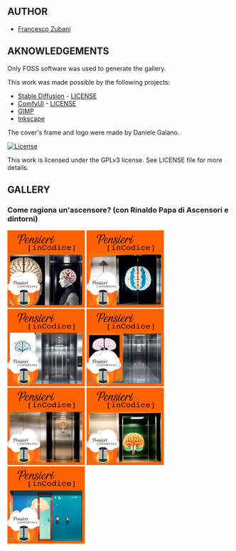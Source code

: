 ## AUTHOR

- [Francesco Zubani](https://www.linkedin.com/in/francesco-zubani-5957081a6/)

## AKNOWLEDGEMENTS

Only FOSS software was used to generate the gallery.

This work was made possible by the following projects:

- [Stable Diffusion](https://github.com/CompVis/stable-diffusion) - [LICENSE](https://github.com/CompVis/stable-diffusion/blob/main/LICENSE)
- [ComfyUI](https://github.com/comfyanonymous/ComfyUI) - [LICENSE](https://github.com/comfyanonymous/ComfyUI/blob/master/LICENSE)
- [GIMP](https://www.gimp.org/)
- [Inkscape](https://inkscape.org/)

The cover's frame and logo were made by Daniele Galano.

[![License](https://img.shields.io/badge/License-GPL%20v3-blue.svg)](http://www.gnu.org/licenses/gpl-3.0)

This work is licensed under the GPLv3 license.
See LICENSE file for more details.

## GALLERY

### Come ragiona un'ascensore? (con Rinaldo Papa di Ascensori e dintorni)

<div class="gallery">
  <a href="PIC56_01.png"><img class="thumbnail" src="./thumbs/PIC56_01.png" alt="PIC56_01"></a>
  <a href="PIC56_02.png"><img class="thumbnail" src="./thumbs/PIC56_02.png" alt="PIC56_02"></a>
  <a href="PIC56_03.png"><img class="thumbnail" src="./thumbs/PIC56_03.png" alt="PIC56_03"></a>
  <a href="PIC56_04.png"><img class="thumbnail" src="./thumbs/PIC56_04.png" alt="PIC56_04"></a>
  <a href="PIC56_05.png"><img class="thumbnail" src="./thumbs/PIC56_05.png" alt="PIC56_05"></a>
  <a href="PIC56_06.png"><img class="thumbnail" src="./thumbs/PIC56_06.png" alt="PIC56_06"></a>
  <a href="PIC56_07.png"><img class="thumbnail" src="./thumbs/PIC56_07.png" alt="PIC56_07"></a>
</div>
</body>
</html>
